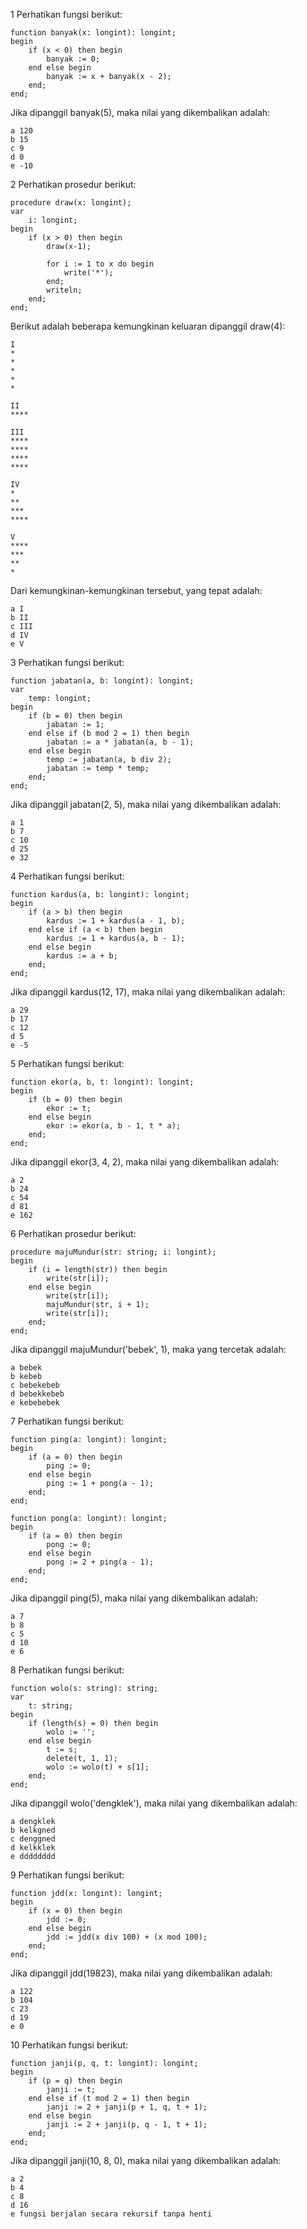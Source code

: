 1 	Perhatikan fungsi berikut:

    function banyak(x: longint): longint;
    begin
        if (x < 0) then begin
            banyak := 0;
        end else begin
            banyak := x + banyak(x - 2);
        end;
    end;

Jika dipanggil banyak(5), maka nilai yang dikembalikan adalah:

    a 120
    b 15
    c 9
    d 0
    e -10

2 	Perhatikan prosedur berikut:

    procedure draw(x: longint);
    var
        i: longint;
    begin
        if (x > 0) then begin
            draw(x-1);

            for i := 1 to x do begin
                write('*');
            end;
            writeln;
        end;
    end;

Berikut adalah beberapa kemungkinan keluaran dipanggil draw(4):

    I
    *
    *
    *
    *
    *

    II
    ****

    III
    ****
    ****
    ****
    ****

    IV
    *
    **
    ***
    ****

    V
    ****
    ***
    **
    *
Dari kemungkinan-kemungkinan tersebut, yang tepat adalah:

    a I
    b II
    c III
    d IV
    e V

3 	Perhatikan fungsi berikut:

    function jabatan(a, b: longint): longint;
    var
        temp: longint;
    begin
        if (b = 0) then begin
            jabatan := 1;
        end else if (b mod 2 = 1) then begin
            jabatan := a * jabatan(a, b - 1);
        end else begin
            temp := jabatan(a, b div 2);
            jabatan := temp * temp;
        end;
    end;

Jika dipanggil jabatan(2, 5), maka nilai yang dikembalikan adalah:

    a 1
    b 7
    c 10
    d 25
    e 32

4 	Perhatikan fungsi berikut:

    function kardus(a, b: longint): longint;
    begin
        if (a > b) then begin
            kardus := 1 + kardus(a - 1, b);
        end else if (a < b) then begin
            kardus := 1 + kardus(a, b - 1);
        end else begin
            kardus := a + b;
        end;
    end;

Jika dipanggil kardus(12, 17), maka nilai yang dikembalikan adalah:

    a 29
    b 17
    c 12
    d 5
    e -5

5 	Perhatikan fungsi berikut:

    function ekor(a, b, t: longint): longint;
    begin
        if (b = 0) then begin
            ekor := t;
        end else begin
            ekor := ekor(a, b - 1, t * a);
        end;
    end;

Jika dipanggil ekor(3, 4, 2), maka nilai yang dikembalikan adalah:

    a 2
    b 24
    c 54
    d 81
    e 162

6 	Perhatikan prosedur berikut:

    procedure majuMundur(str: string; i: longint);
    begin
        if (i = length(str)) then begin
            write(str[i]);
        end else begin
            write(str[i]);
            majuMundur(str, i + 1);
            write(str[i]);
        end;
    end;

Jika dipanggil majuMundur('bebek', 1), maka yang tercetak adalah:

    a bebek
    b kebeb
    c bebekebeb
    d bebekkebeb
    e kebebebek

7 	Perhatikan fungsi berikut:

    function ping(a: longint): longint;
    begin
        if (a = 0) then begin
            ping := 0;
        end else begin
            ping := 1 + pong(a - 1);
        end;
    end;

    function pong(a: longint): longint;
    begin
        if (a = 0) then begin
            pong := 0;
        end else begin
            pong := 2 + ping(a - 1);
        end;
    end;

Jika dipanggil ping(5), maka nilai yang dikembalikan adalah:

    a 7
    b 8
    c 5
    d 10
    e 6

8 	Perhatikan fungsi berikut:

    function wolo(s: string): string;
    var
        t: string;
    begin
        if (length(s) = 0) then begin
            wolo := '';
        end else begin
            t := s;
            delete(t, 1, 1);
            wolo := wolo(t) + s[1];
        end;
    end;

Jika dipanggil wolo('dengklek'), maka nilai yang dikembalikan adalah:

    a dengklek
    b kelkgned
    c denggned
    d kelkklek
    e dddddddd

9 	Perhatikan fungsi berikut:

    function jdd(x: longint): longint;
    begin
        if (x = 0) then begin
            jdd := 0;
        end else begin
            jdd := jdd(x div 100) + (x mod 100);
        end;
    end;

Jika dipanggil jdd(19823), maka nilai yang dikembalikan adalah:

    a 122
    b 104
    c 23
    d 19
    e 0

10 	Perhatikan fungsi berikut:

    function janji(p, q, t: longint): longint;
    begin
        if (p = q) then begin
            janji := t;
        end else if (t mod 2 = 1) then begin
            janji := 2 + janji(p + 1, q, t + 1);
        end else begin
            janji := 2 + janji(p, q - 1, t + 1);
        end;
    end;

Jika dipanggil janji(10, 8, 0), maka nilai yang dikembalikan adalah:

    a 2
    b 4
    c 8
    d 16
    e fungsi berjalan secara rekursif tanpa henti